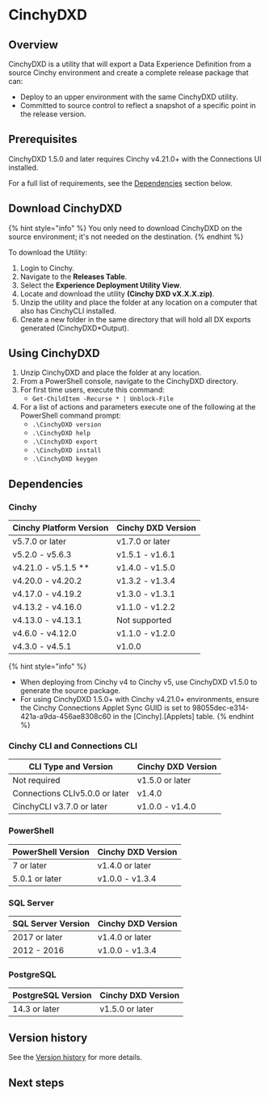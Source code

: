 # CinchyDXD

## Overview

CinchyDXD is a utility that will export a Data Experience Definition from a source Cinchy environment and create a complete release package that can:

- Deploy to an upper environment with the same CinchyDXD utility.
- Committed to source control to reflect a snapshot of a specific point in the release version.

## Prerequisites

CinchyDXD 1.5.0 and later requires Cinchy v4.21.0+ with the Connections UI installed.

For a full list of requirements, see the [Dependencies](/guides-for-using-cinchy/builder-guides/cinchydxd-utility/README.md#dependencies) section below.
## Download CinchyDXD

{% hint style="info" %}
You only need to download CinchyDXD on the source environment; it's not needed on the destination.
{% endhint %}

To download the Utility:

1. Login to Cinchy.
2. Navigate to the **Releases Table**.
3. Select the **Experience Deployment Utility View**.
4. Locate and download the utility **(Cinchy DXD vX.X.X.zip)**.
5. Unzip the utility and place the folder at any location on a computer that also has CinchyCLI installed.
6. Create a new folder in the same directory that will hold all DX exports generated (CinchyDXD\*Output).


## Using CinchyDXD

1. Unzip CinchyDXD and place the folder at any location.
2. From a PowerShell console, navigate to the CinchyDXD directory.
3. For first time users, execute this command:
    - `Get-ChildItem -Recurse * | Unblock-File`
4. For a list of actions and parameters execute one of the following at the PowerShell command prompt:
    - `.\CinchyDXD version`
    - `.\CinchyDXD help`
    - `.\CinchyDXD export`
    - `.\CinchyDXD install`
    - `.\CinchyDXD keygen`

## Dependencies

### Cinchy

| Cinchy Platform Version | Cinchy DXD Version |
| ----------------------- | ------------------ |
| v5.7.0 or later         | v1.7.0 or later    |
| v5.2.0 - v5.6.3         | v1.5.1 - v1.6.1    |
| v4.21.0 - v5.1.5 **     | v1.4.0 - v1.5.0    |
| v4.20.0 - v4.20.2       | v1.3.2 - v1.3.4    |
| v4.17.0 - v4.19.2       | v1.3.0 - v1.3.1    |
| v4.13.2 - v4.16.0       | v1.1.0 - v1.2.2    |
| v4.13.0 - v4.13.1       | Not supported      |
| v4.6.0  - v4.12.0       | v1.1.0 - v1.2.0    |
| v4.3.0  - v4.5.1        | v1.0.0             |


{% hint style="info" %}
- When deploying from Cinchy v4 to Cinchy v5, use CinchyDXD v1.5.0 to generate the source package.
- For using CinchyDXD 1.5.0+ with Cinchy v4.21.0+ environments, ensure the Cinchy Connections Applet Sync GUID is set to 98055dec-e314-421a-a9da-456ae8308c60 in the [Cinchy].[Applets] table.
{% endhint %}


### Cinchy CLI and Connections CLI

| CLI Type and Version           | Cinchy DXD Version |
| ------------------------------ | ------------------ |
| Not required                   | v1.5.0 or later    |
| Connections CLIv5.0.0 or later | v1.4.0             |
| CinchyCLI v3.7.0 or later      | v1.0.0 - v1.4.0    |


### PowerShell

| PowerShell Version | Cinchy DXD Version |
| ------------------ | ------------------ |
| 7 or later         | v1.4.0 or later    |
| 5.0.1 or later     | v1.0.0 - v1.3.4    |


### SQL Server 

| SQL Server Version | Cinchy DXD Version |
| ------------------ | ------------------ |
| 2017 or later      | v1.4.0 or later    |
| 2012 - 2016        | v1.0.0 - v1.3.4    |

### PostgreSQL

| PostgreSQL Version | Cinchy DXD Version |
| ------------------ | ------------------ |
| 14.3 or later      | v1.5.0 or later    |

## Version history

See the [Version history](/guides-for-using-cinchy/builder-guides/cinchydxd-utility/version-history-dxd.md) for more details.

## Next steps



